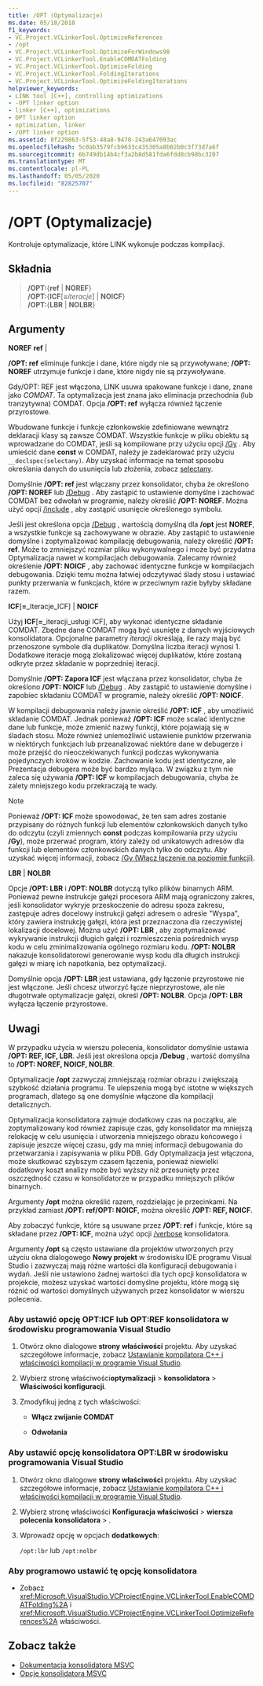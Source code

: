 ```yaml
---
title: /OPT (Optymalizacje)
ms.date: 05/18/2018
f1_keywords:
- VC.Project.VCLinkerTool.OptimizeReferences
- /opt
- VC.Project.VCLinkerTool.OptimizeForWindows98
- VC.Project.VCLinkerTool.EnableCOMDATFolding
- VC.Project.VCLinkerTool.OptimizeFolding
- VC.Project.VCLinkerTool.FoldingIterations
- VC.Project.VCLinkerTool.OptimizeFoldingIterations
helpviewer_keywords:
- LINK tool [C++], controlling optimizations
- -OPT linker option
- linker [C++], optimizations
- OPT linker option
- optimization, linker
- /OPT linker option
ms.assetid: 8f229863-5f53-48a8-9478-243a647093ac
ms.openlocfilehash: 5c0ab3579fcb9633c435305a8b02b0c3f73d7a6f
ms.sourcegitcommit: 6b749db14b4cf3a2b8d581fda6fdd8cb98bc3207
ms.translationtype: MT
ms.contentlocale: pl-PL
ms.lasthandoff: 05/05/2020
ms.locfileid: "82825707"
---
```

# <a name="opt-optimizations"></a>/OPT (Optymalizacje)

Kontroluje optymalizacje, które LINK wykonuje podczas kompilacji.

## <a name="syntax"></a>Składnia

> **/OPT:**{**ref** | **NOREF**} \
> **/OPT:**{**ICF**[**=**_iteracje_] | **NOICF**} \
> **/OPT:**{**LBR** | **NOLBR**}

## <a name="arguments"></a>Argumenty

**NOREF** **ref** &#124;

**/OPT: ref** eliminuje funkcje i dane, które nigdy nie są przywoływane; **/OPT: NOREF** utrzymuje funkcje i dane, które nigdy nie są przywoływane.

Gdy/OPT: REF jest włączona, LINK usuwa spakowane funkcje i dane, znane jako *COMDAT*. Ta optymalizacja jest znana jako eliminacja przechodnia (lub tranzytywna) COMDAT. Opcja **/OPT: ref** wyłącza również łączenie przyrostowe.

Wbudowane funkcje i funkcje członkowskie zdefiniowane wewnątrz deklaracji klasy są zawsze COMDAT. Wszystkie funkcje w pliku obiektu są wprowadzane do COMDAT, jeśli są kompilowane przy użyciu opcji [/Gy](gy-enable-function-level-linking.md) . Aby umieścić dane **const** w COMDAT, należy je zadeklarować przy użyciu `__declspec(selectany)`. Aby uzyskać informacje na temat sposobu określania danych do usunięcia lub złożenia, zobacz [selectany](../../cpp/selectany.md).

Domyślnie **/OPT: ref** jest włączany przez konsolidator, chyba że określono **/OPT: NOREF** lub [/Debug](debug-generate-debug-info.md) . Aby zastąpić to ustawienie domyślne i zachować COMDAT bez odwołań w programie, należy określić **/OPT: NOREF**. Można użyć opcji [/include](include-force-symbol-references.md) , aby zastąpić usunięcie określonego symbolu.

Jeśli jest określona opcja [/Debug](debug-generate-debug-info.md) , wartością domyślną dla **/opt** jest **NOREF**, a wszystkie funkcje są zachowywane w obrazie. Aby zastąpić to ustawienie domyślne i zoptymalizować kompilację debugowania, należy określić **/OPT: ref**. Może to zmniejszyć rozmiar pliku wykonywalnego i może być przydatna Optymalizacja nawet w kompilacjach debugowania. Zalecamy również określenie **/OPT: NOICF** , aby zachować identyczne funkcje w kompilacjach debugowania. Dzięki temu można łatwiej odczytywać ślady stosu i ustawiać punkty przerwania w funkcjach, które w przeciwnym razie byłyby składane razem.

**ICF**\[**=**_Iteracje_ICF] &#124; **NOICF**

Użyj **ICF**\[**=**_iteracji_usługi ICF], aby wykonać identyczne składanie COMDAT. Zbędne dane COMDAT mogą być usunięte z danych wyjściowych konsolidatora. Opcjonalne parametry *iteracji* określają, ile razy mają być przenoszone symbole dla duplikatów. Domyślna liczba iteracji wynosi 1. Dodatkowe iteracje mogą zlokalizować więcej duplikatów, które zostaną odkryte przez składanie w poprzedniej iteracji.

Domyślnie **/OPT: Zapora ICF** jest włączana przez konsolidator, chyba że określono **/OPT: NOICF** lub [/Debug](debug-generate-debug-info.md) . Aby zastąpić to ustawienie domyślne i zapobiec składaniu COMDAT w programie, należy określić **/OPT: NOICF**.

W kompilacji debugowania należy jawnie określić **/OPT: ICF** , aby umożliwić składanie COMDAT. Jednak ponieważ **/OPT: ICF** może scalać identyczne dane lub funkcje, może zmienić nazwy funkcji, które pojawiają się w śladach stosu. Może również uniemożliwić ustawienie punktów przerwania w niektórych funkcjach lub przeanalizować niektóre dane w debugerze i może przejść do nieoczekiwanych funkcji podczas wykonywania pojedynczych kroków w kodzie. Zachowanie kodu jest identyczne, ale Prezentacja debugera może być bardzo myląca. W związku z tym nie zaleca się używania **/OPT: ICF** w kompilacjach debugowania, chyba że zalety mniejszego kodu przekraczają te wady.

> [!NOTE]
> Ponieważ **/OPT: ICF** może spowodować, że ten sam adres zostanie przypisany do różnych funkcji lub elementów członkowskich danych tylko do odczytu (czyli zmiennych **const** podczas kompilowania przy użyciu **/Gy**), może przerwać program, który zależy od unikatowych adresów dla funkcji lub elementów członkowskich danych tylko do odczytu. Aby uzyskać więcej informacji, zobacz [/Gy (Włącz łączenie na poziomie funkcji)](gy-enable-function-level-linking.md).

**LBR** &#124; **NOLBR**

Opcje **/OPT: LBR** i **/OPT: NOLBR** dotyczą tylko plików binarnych ARM. Ponieważ pewne instrukcje gałęzi procesora ARM mają ograniczony zakres, jeśli konsolidator wykryje przeskoczenie do adresu spoza zakresu, zastępuje adres docelowy instrukcji gałęzi adresem o adresie "Wyspa", który zawiera instrukcję gałęzi, która jest przeznaczona dla rzeczywistej lokalizacji docelowej. Można użyć **/OPT: LBR** , aby zoptymalizować wykrywanie instrukcji długich gałęzi i rozmieszczenia pośrednich wysp kodu w celu zminimalizowania ogólnego rozmiaru kodu. **/OPT: NOLBR** nakazuje konsolidatorowi generowanie wysp kodu dla długich instrukcji gałęzi w miarę ich napotkania, bez optymalizacji.

Domyślnie opcja **/OPT: LBR** jest ustawiana, gdy łączenie przyrostowe nie jest włączone. Jeśli chcesz utworzyć łącze nieprzyrostowe, ale nie długotrwałe optymalizacje gałęzi, określ **/OPT: NOLBR**. Opcja **/OPT: LBR** wyłącza łączenie przyrostowe.

## <a name="remarks"></a>Uwagi

W przypadku użycia w wierszu polecenia, konsolidator domyślnie ustawia **/OPT: REF, ICF, LBR**. Jeśli jest określona opcja **/Debug** , wartość domyślna to **/OPT: NOREF, NOICF, NOLBR**.

Optymalizacje **/opt** zazwyczaj zmniejszają rozmiar obrazu i zwiększają szybkość działania programu. Te ulepszenia mogą być istotne w większych programach, dlatego są one domyślnie włączone dla kompilacji detalicznych.

Optymalizacja konsolidatora zajmuje dodatkowy czas na początku, ale zoptymalizowany kod również zapisuje czas, gdy konsolidator ma mniejszą relokację w celu usunięcia i utworzenia mniejszego obrazu końcowego i zapisuje jeszcze więcej czasu, gdy ma mniej informacji debugowania do przetwarzania i zapisywania w pliku PDB. Gdy Optymalizacja jest włączona, może skutkować szybszym czasem łączenia, ponieważ niewielki dodatkowy koszt analizy może być wyższy niż przesunięty przez oszczędność czasu w konsolidatorze w przypadku mniejszych plików binarnych.

Argumenty **/opt** można określić razem, rozdzielając je przecinkami. Na przykład zamiast **/OPT: ref/OPT: NOICF**, można określić **/OPT: REF, NOICF**.

Aby zobaczyć funkcje, które są usuwane przez **/OPT: ref** i funkcje, które są składane przez **/OPT: ICF**, można użyć opcji [/verbose](verbose-print-progress-messages.md) konsolidatora.

Argumenty **/opt** są często ustawiane dla projektów utworzonych przy użyciu okna dialogowego **Nowy projekt** w środowisku IDE programu Visual Studio i zazwyczaj mają różne wartości dla konfiguracji debugowania i wydań. Jeśli nie ustawiono żadnej wartości dla tych opcji konsolidatora w projekcie, możesz uzyskać wartości domyślne projektu, które mogą się różnić od wartości domyślnych używanych przez konsolidator w wierszu polecenia.

### <a name="to-set-the-opticf-or-optref-linker-option-in-the-visual-studio-development-environment"></a>Aby ustawić opcję OPT:ICF lub OPT:REF konsolidatora w środowisku programowania Visual Studio

1. Otwórz okno dialogowe **strony właściwości** projektu. Aby uzyskać szczegółowe informacje, zobacz [Ustawianie kompilatora C++ i właściwości kompilacji w programie Visual Studio](../working-with-project-properties.md).

1. Wybierz stronę właściwości**optymalizacji**  > **konsolidatora** >  **Właściwości konfiguracji**.

1. Zmodyfikuj jedną z tych właściwości:

   - **Włącz zwijanie COMDAT**

   - **Odwołania**

### <a name="to-set-the-optlbr-linker-option-in-the-visual-studio-development-environment"></a>Aby ustawić opcję konsolidatora OPT:LBR w środowisku programowania Visual Studio

1. Otwórz okno dialogowe **strony właściwości** projektu. Aby uzyskać szczegółowe informacje, zobacz [Ustawianie kompilatora C++ i właściwości kompilacji w programie Visual Studio](../working-with-project-properties.md).

1. Wybierz stronę właściwości **Konfiguracja właściwości** > **wiersza polecenia** **konsolidatora** > .

1. Wprowadź opcję w opcjach **dodatkowych**:

   `/opt:lbr` lub `/opt:nolbr`

### <a name="to-set-this-linker-option-programmatically"></a>Aby programowo ustawić tę opcję konsolidatora

- Zobacz <xref:Microsoft.VisualStudio.VCProjectEngine.VCLinkerTool.EnableCOMDATFolding%2A> i <xref:Microsoft.VisualStudio.VCProjectEngine.VCLinkerTool.OptimizeReferences%2A> właściwości.

## <a name="see-also"></a>Zobacz także

- [Dokumentacja konsolidatora MSVC](linking.md)
- [Opcje konsolidatora MSVC](linker-options.md)
